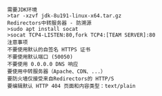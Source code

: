 	需要JDK环境
	>tar -xzvf jdk-8u191-linux-x64.tar.gz
	Redirectors中转服务器 - 防溯源
	>sudo apt install socat
	>socat TCP4-LISTEN:80,fork TCP4:[TEAM SERVER]:80
	注意事项
	不要使用默认的自签名 HTTPS 证书
	不要使用默认端口 (50050)
	不要使用 0.0.0.0 DNS 响应
	要使用中转服务器（Apache、CDN、...）
	要防火墙仅接受来自Redirectors的 HTTP/S
	要编辑默认 HTTP 404 页面和内容类型：text/plain
